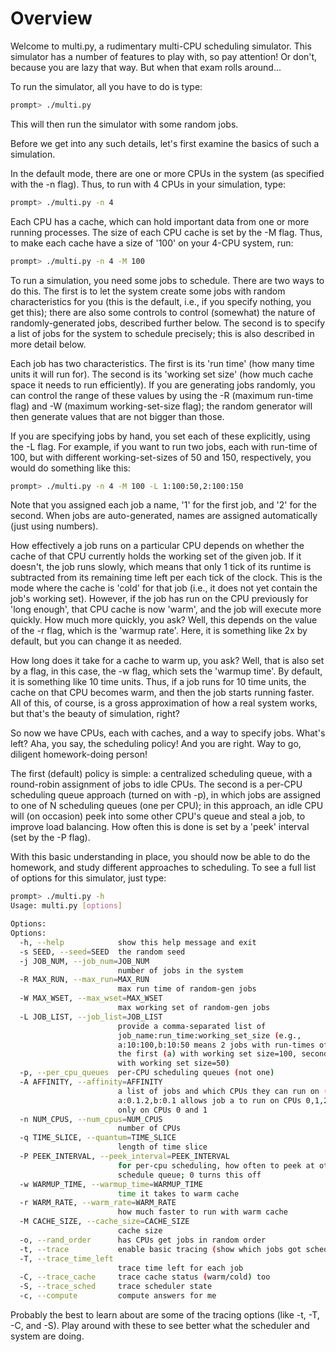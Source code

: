 # Overview

Welcome to multi.py, a rudimentary multi-CPU scheduling simulator. This
simulator has a number of features to play with, so pay attention! Or don't,
because you are lazy that way. But when that exam rolls around...

To run the simulator, all you have to do is type:

```sh
prompt> ./multi.py
```

This will then run the simulator with some random jobs. 

Before we get into any such details, let's first examine the basics of such a
simulation. 

In the default mode, there are one or more CPUs in the system (as specified
with the -n flag). Thus, to run with 4 CPUs in your simulation, type:

```sh
prompt> ./multi.py -n 4
```

Each CPU has a cache, which can hold important data from one or more running
processes. The size of each CPU cache is set by the -M flag. Thus, to make
each cache have a size of '100' on your 4-CPU system, run:

```sh
prompt> ./multi.py -n 4 -M 100
```

To run a simulation, you need some jobs to schedule. There are two ways to do
this. The first is to let the system create some jobs with random
characteristics for you (this is the default, i.e., if you specify nothing,
you get this); there are also some controls to control (somewhat) the nature
of randomly-generated jobs, described further below.  The second is to specify
a list of jobs for the system to schedule precisely; this is also described in
more detail below.

Each job has two characteristics. The first is its 'run time' (how many time
units it will run for). The second is its 'working set size' (how much cache
space it needs to run efficiently). If you are generating jobs randomly, you
can control the range of these values by using the -R (maximum run-time flag)
and -W (maximum working-set-size flag); the random generator will then
generate values that are not bigger than those. 

If you are specifying jobs by hand, you set each of these explicitly, using
the -L flag. For example, if you want to run two jobs, each with run-time of
100, but with different working-set-sizes of 50 and 150, respectively, you
would do something like this:

```sh
prompt> ./multi.py -n 4 -M 100 -L 1:100:50,2:100:150
```

Note that you assigned each job a name, '1' for the first job, and '2' for the
second. When jobs are auto-generated, names are assigned automatically (just
using numbers). 

How effectively a job runs on a particular CPU depends on whether the cache of
that CPU currently holds the working set of the given job. If it doesn't, the
job runs slowly, which means that only 1 tick of its runtime is subtracted
from its remaining time left per each tick of the clock. This is the mode
where the cache is 'cold' for that job (i.e., it does not yet contain the
job's working set). However, if the job has run on the CPU previously for
'long enough', that CPU cache is now 'warm', and the job will execute more
quickly. How much more quickly, you ask? Well, this depends on the value of
the -r flag, which is the 'warmup rate'. Here, it is something like 2x by
default, but you can change it as needed.

How long does it take for a cache to warm up, you ask? Well, that is also set
by a flag, in this case, the -w flag, which sets the 'warmup time'. By
default, it is something like 10 time units. Thus, if a job runs for 10 time
units, the cache on that CPU becomes warm, and then the job starts running
faster. All of this, of course, is a gross approximation of how a real system
works, but that's the beauty of simulation, right?

So now we have CPUs, each with caches, and a way to specify jobs. What's left?
Aha, you say, the scheduling policy! And you are right. Way to go, diligent
homework-doing person!

The first (default) policy is simple: a centralized scheduling queue, with a
round-robin assignment of jobs to idle CPUs. The second is a per-CPU
scheduling queue approach (turned on with -p), in which jobs are assigned to
one of N scheduling queues (one per CPU); in this approach, an idle CPU will
(on occasion) peek into some other CPU's queue and steal a job, to improve
load balancing. How often this is done is set by a 'peek' interval (set by the
-P flag).

With this basic understanding in place, you should now be able to do the
homework, and study different approaches to scheduling.  To see a full list of
options for this simulator, just type: 

```sh
prompt> ./multi.py -h
Usage: multi.py [options]

Options:
Options:
  -h, --help            show this help message and exit
  -s SEED, --seed=SEED  the random seed
  -j JOB_NUM, --job_num=JOB_NUM
                        number of jobs in the system
  -R MAX_RUN, --max_run=MAX_RUN
                        max run time of random-gen jobs
  -W MAX_WSET, --max_wset=MAX_WSET
                        max working set of random-gen jobs
  -L JOB_LIST, --job_list=JOB_LIST
                        provide a comma-separated list of
                        job_name:run_time:working_set_size (e.g.,
                        a:10:100,b:10:50 means 2 jobs with run-times of 10,
                        the first (a) with working set size=100, second (b)
                        with working set size=50)
  -p, --per_cpu_queues  per-CPU scheduling queues (not one)
  -A AFFINITY, --affinity=AFFINITY
                        a list of jobs and which CPUs they can run on (e.g.,
                        a:0.1.2,b:0.1 allows job a to run on CPUs 0,1,2 but b
                        only on CPUs 0 and 1
  -n NUM_CPUS, --num_cpus=NUM_CPUS
                        number of CPUs
  -q TIME_SLICE, --quantum=TIME_SLICE
                        length of time slice
  -P PEEK_INTERVAL, --peek_interval=PEEK_INTERVAL
                        for per-cpu scheduling, how often to peek at other
                        schedule queue; 0 turns this off
  -w WARMUP_TIME, --warmup_time=WARMUP_TIME
                        time it takes to warm cache
  -r WARM_RATE, --warm_rate=WARM_RATE
                        how much faster to run with warm cache
  -M CACHE_SIZE, --cache_size=CACHE_SIZE
                        cache size
  -o, --rand_order      has CPUs get jobs in random order
  -t, --trace           enable basic tracing (show which jobs got scheduled)
  -T, --trace_time_left
                        trace time left for each job
  -C, --trace_cache     trace cache status (warm/cold) too
  -S, --trace_sched     trace scheduler state
  -c, --compute         compute answers for me
```

Probably the best to learn about are some of the tracing options (like -t, -T,
-C, and -S). Play around with these to see better what the scheduler and
system are doing.

